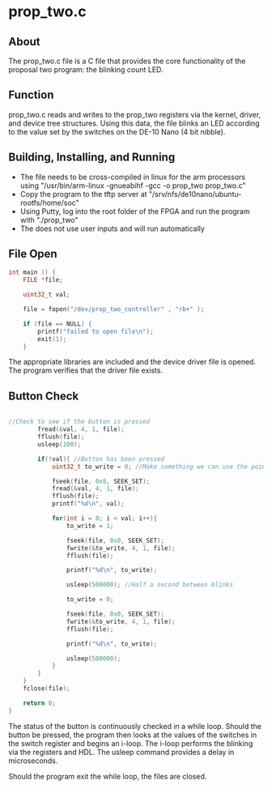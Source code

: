 # prop_two.c

## About
The prop_two.c file is a C file that provides the core functionality of the proposal two program: the blinking count LED.  


## Function 
prop_two.c reads and writes to the prop_two registers via the kernel, driver, and device tree structures. Using this data, the file blinks an LED according to the value set by the switches on the DE-10 Nano (4 bit nibble).

## Building, Installing, and Running 
- The file needs to be cross-compiled in linux for the arm processors using "/usr/bin/arm-linux -gnueabihf -gcc -o prop_two prop_two.c"
- Copy the program to the tftp server at "/srv/nfs/de10nano/ubuntu-rootfs/home/soc"
- Using Putty, log into the root folder of the FPGA and run the program with "./prop_two" 
- The does not use user inputs and will run automatically



## File Open

```c
int main () {
	FILE *file;

	uint32_t val;

	file = fopen("/dev/prop_two_controller" , "rb+" );

	if (file == NULL) {
		printf("failed to open file\n");
		exit(1);
	}
```
The appropriate libraries are included and the device driver file is opened. The program verifies that the driver file exists. 

## Button Check

```c

//Check to see if the button is pressed
		fread(&val, 4, 1, file);
		fflush(file);
		usleep(100);

		if(!val){ //Button has been pressed
			uint32_t to_write = 0; //Make something we can use the pointer to

			fseek(file, 0x8, SEEK_SET);
			fread(&val, 4, 1, file);
			fflush(file);
			printf("%d\n", val);

			for(int i = 0; i < val; i++){
				to_write = 1;

				fseek(file, 0x0, SEEK_SET);
				fwrite(&to_write, 4, 1, file);
				fflush(file);

				printf("%d\n", to_write);

				usleep(500000); //Half a second between blinks

				to_write = 0;

				fseek(file, 0x0, SEEK_SET);
				fwrite(&to_write, 4, 1, file);
				fflush(file);

				printf("%d\n", to_write);

				usleep(500000);
			}
		}
	}
	fclose(file);

	return 0;
}
```
The status of the button is continuously checked in a while loop. Should the button be pressed, the program then looks at the values of the switches in the switch register and begins an i-loop. The i-loop performs the blinking via the registers and HDL. The usleep command provides a delay in microseconds.

Should the program exit the while loop, the files are closed. 